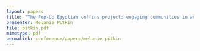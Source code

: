 ```yaml
---
layout: papers
title: "The Pop-Up Egyptian coffins project: engaging communities in areas of low cultural provision"
presenter: Melanie Pitkin
file: pitkin.pdf
mimetype: pdf
permalink: conference/papers/melanie-pitkin
---
```

